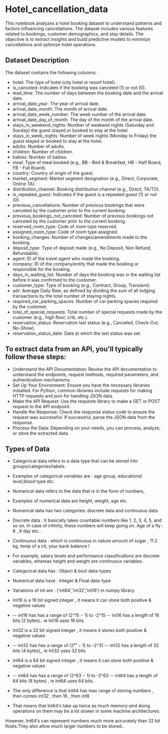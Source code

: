 # Hotel_cancellation_data
  This notebook analyzes a hotel booking dataset to understand patterns and factors influencing cancellations. The dataset includes various features related to bookings, customer demographics, and stay details. The objective is to extract insights and build predictive models to minimize cancellations and optimize hotel operations.

## Dataset Description
The dataset contains the following columns:

 - hotel: The type of hotel (city hotel or resort hotel).
 - is_canceled: Indicates if the booking was canceled (1) or not (0).
 - lead_time: The number of days between the booking date and the arrival date.
 - arrival_date_year: The year of arrival date.
 - arrival_date_month: The month of arrival date.
 - arrival_date_week_number: The week number of the arrival date.
 - arrival_date_day_of_month: The day of the month of the arrival date.
 - stays_in_weekend_nights: Number of weekend nights (Saturday and Sunday) the guest stayed or booked to stay at the hotel.
 - stays_in_week_nights: Number of week nights (Monday to Friday) the guest stayed or booked to stay at the hotel.
 - adults: Number of adults.
 - children: Number of children.
 - babies: Number of babies.
 - meal: Type of meal booked (e.g., BB - Bed & Breakfast, HB - Half Board, FB - Full Board).
 - country: Country of origin of the guest.
 - market_segment: Market segment designation (e.g., Direct, Corporate, Online TA).
 - distribution_channel: Booking distribution channel (e.g., Direct, TA/TO).
 - is_repeated_guest: Indicates if the guest is a repeated guest (1) or not (0).
 - previous_cancellations: Number of previous bookings that were canceled by the customer prior to the current booking.
 - previous_bookings_not_canceled: Number of previous bookings not canceled by the customer prior to the current booking.
 -  reserved_room_type: Code of room type reserved.
 - assigned_room_type: Code of room type assigned.
 - booking_changes: Number of changes/amendments made to the booking.
 - deposit_type: Type of deposit made (e.g., No Deposit, Non Refund, Refundable).
 - agent: ID of the travel agent who made the booking.
 - company: ID of the company/entity that made the booking or responsible for the booking.
 - days_in_waiting_list: Number of days the booking was in the waiting list before it was confirmed to the customer.
 - customer_type: Type of booking (e.g., Contract, Group, Transient).
 - adr: Average Daily Rate, as defined by dividing the sum of all lodging transactions by the total number of staying nights.
 - required_car_parking_spaces: Number of car parking spaces required by the customer.
 - total_of_special_requests: Total number of special requests made by the customer (e.g., high floor, crib, etc.).
 - reservation_status: Reservation last status (e.g., Canceled, Check-Out, No-Show).
 - reservation_status_date: Date at which the last status was set.

## To extract data from an API, you'll typically follow these steps:
 - Understand the API Documentation: Review the API documentation to understand the endpoints, request methods, required parameters, and authentication mechanisms.
 - Set Up Your Environment: Ensure you have the necessary libraries installed. For Python, common libraries include requests for making HTTP requests and json for handling JSON data.
 - Make the API Request: Use the requests library to make a GET or POST request to the API endpoint.
 - Handle the Response: Check the response status code to ensure the request was successful. If successful, parse the JSON data from the response.
 - Process the Data: Depending on your needs, you can process, analyze, or store the extracted data.
## Types of Data
 - Categorical data refers to a data type that can be stored into groups/categories/labels.
 - Examples of categorical variables are : age group, educational level,blood type etc.

 - Numerical data refers to the data that is in the form of numbers,
 - Examples of numerical data are height, weight, age etc.

 - Numerical data has two categories: discrete data and continuous data
 - Discrete data : It basically takes countable numbers like 1, 2, 3, 4, 5, and so on. In case of infinity, these numbers will keep going on. Age of a fly : 8 , 9 day etc..
 - Continuous data : which is continuous in nature amount of sugar , 11.2 kg, temp of a cit, your bank balance !
 - For example, salary levels and performance classifications are discrete variables, whereas height and weight are continuous variables.

 - Categorical data has : Object & bool data-types
 - Numerical data have : Integer & Float data-type
 - Variations of int are : ('int64','int32','int16') in numpy library.
 - Int16 is a 16 bit signed integer , it means it can store both positive & negative values
 - -- int16 has has a range of (2^15 − 1) to -2^15 -- int16 has a length of 16 bits (2 bytes).. ie Int16 uses 16 bits

 - Int32 is a 32 bit signed integer , it means it stores both positive & negative values
 - -- int32 has has a range of (2³¹ − 1) to -2^31 -- int32 has a length of 32 bits (4 bytes),, ie Int32 uses 32 bits

 - Int64 is a 64 bit signed integer , it means it can store both positive & negative values
 - -- int64 has has a range of (2^63 − 1) to -2^63 -- int64 has a length of 64 bits (8 bytes) , ie Int64 uses 64 bits.

 - The only difference is that int64 has max range of storing numbers , then comes int32 , then 16 , then int8

 - That means that Int64’s take up twice as much memory-and doing operations on them may be a lot slower in some machine architectures.

However, Int64’s can represent numbers much more accurately than 32 bit floats.They also allow much larger numbers to be stored..
